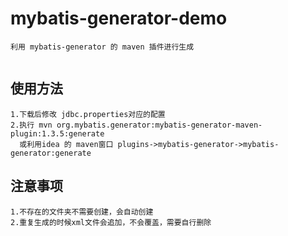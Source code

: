 # mybatis-generator-demo

```
利用 mybatis-generator 的 maven 插件进行生成


```

## 使用方法
```
1.下载后修改 jdbc.properties对应的配置
2.执行 mvn org.mybatis.generator:mybatis-generator-maven-plugin:1.3.5:generate
  或利用idea 的 maven窗口 plugins->mybatis-generator->mybatis-generator:generate
```

## 注意事项
```
1.不存在的文件夹不需要创建，会自动创建
2.重复生成的时候xml文件会追加，不会覆盖，需要自行删除
```